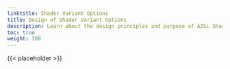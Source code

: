 ```yaml
---
linktitle: Shader Variant Options
title: Design of Shader Variant Options
description: Learn about the design principles and purpose of AZSL Shader Variant Options in the Atom Renderer. 
toc: true
weight: 300
---
```


{{< placeholder >}}